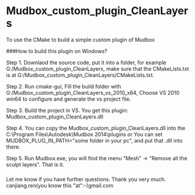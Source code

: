 Mudbox_custom_plugin_CleanLayers
================================

To use the CMake to build a simple custom plugin of Mudbox

###How to build this plugin on Windows?

Step 1. Downlaod the source code, put it into a folder, 
for example G:/Mudbox_custom_plugin_CleanLayers, 
make sure that the CMakeLists.txt is at G:/Mudbox_custom_plugin_CleanLayers/CMakeLists.txt.

Step 2. Run cmake-gui, 
Fill the build folder with G:/Mudbox_custom_plugin_CleanLayers_vs_2010_x64, 
Choose VS 2010 win64 to configure and generate the vs project file.

Step 3. Build the project in VS. You get this plugin: 
Mudbox_custom_plugin_CleanLayers.dll 

Step 4. 
You can copy the Mudbox_custom_plugin_CleanLayers.dll into the 
C:\Program Files\Autodesk\Mudbox 2014\plugins
or 
You can set MUDBOX_PLUG_IN_PATH="some folder in your pc", and put that .dll into there.

Step 5. Run Mudbox.exe, you will find the menu "Mesh" -> "Remove all the sculpt layers".
That is it.

###

Let me know if you have further questions. Thank you very much.
canjiang.ren(you know this "at":-)gmail.com

